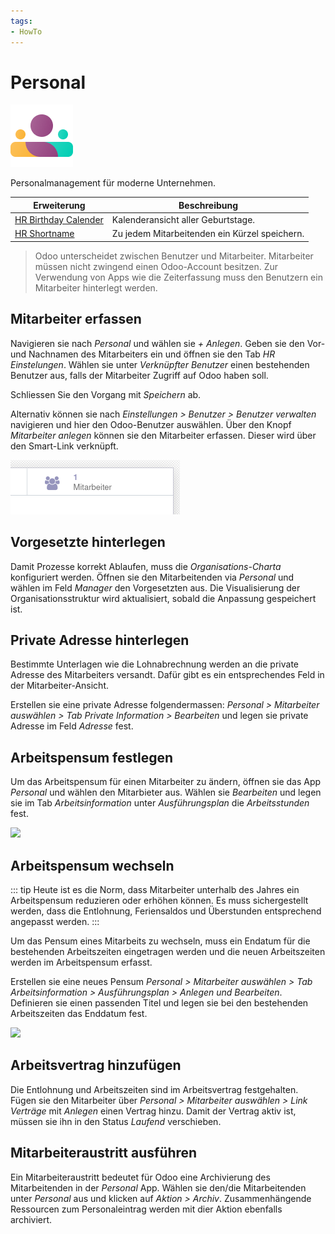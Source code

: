 ```yaml
---
tags:
- HowTo
---
```

# Personal
![icons_odoo_hr](assets/icons_odoo_hr.png)

Personalmanagement für moderne Unternehmen.

| Erweiterung                                     | Beschreibung                                  |
| ----------------------------------------------- | --------------------------------------------- |
| [HR Birthday Calender](HR-Birthday-Calender.md) | Kalenderansicht aller Geburtstage.            |
| [HR Shortname](HR-Shortname.md)                 | Zu jedem Mitarbeitenden ein Kürzel speichern. |

> Odoo unterscheidet zwischen Benutzer und Mitarbeiter. Mitarbeiter müssen nicht zwingend einen Odoo-Account besitzen. Zur Verwendung von Apps wie die Zeiterfassung muss den Benutzern ein Mitarbeiter hinterlegt werden.

## Mitarbeiter erfassen

Navigieren sie nach *Personal* und wählen sie *+ Anlegen*. Geben sie den Vor- und Nachnamen des Mitarbeiters ein und öffnen sie den Tab *HR Einstelungen*. Wählen sie unter *Verknüpfter Benutzer* einen bestehenden Benutzer aus, falls der Mitarbeiter Zugriff auf Odoo haben soll.

Schliessen Sie den Vorgang mit *Speichern* ab.

Alternativ können sie nach *Einstellungen > Benutzer > Benutzer verwalten* navigieren und hier den Odoo-Benutzer auswählen. Über den Knopf *Mitarbeiter anlegen* können sie den Mitarbeiter erfassen. Dieser wird über den Smart-Link verknüpft.

![](assets/Peresonal%20Smart-Link%20Mitarbeiter.png)

## Vorgesetzte hinterlegen

Damit Prozesse korrekt Ablaufen, muss die *Organisations-Charta* konfiguriert werden. Öffnen sie den Mitarbeitenden via *Personal* und wählen im Feld *Manager* den Vorgesetzten aus. Die Visualisierung der Organisationsstruktur wird aktualisiert, sobald die Anpassung gespeichert ist.

## Private Adresse hinterlegen

Bestimmte Unterlagen wie die Lohnabrechnung werden an die private Adresse des Mitarbeiters versandt. Dafür gibt es ein entsprechendes Feld in der Mitarbeiter-Ansicht.

Erstellen sie eine private Adresse folgendermassen: *Personal > Mitarbeiter auswählen > Tab Private Information > Bearbeiten* und legen sie private Adresse im Feld *Adresse* fest.

## Arbeitspensum festlegen

Um das Arbeitspensum für einen Mitarbeiter zu ändern, öffnen sie das App *Personal* und wählen den Mitarbieter aus. Wählen sie *Bearbeiten* und legen sie im Tab *Arbeitsinformation* unter *Ausführungsplan* die *Arbeitsstunden* fest.

![](assets/Personal%20Arbeitsstunden.png)

## Arbeitspensum wechseln

::: tip
Heute ist es die Norm, dass Mitarbeiter unterhalb des Jahres ein Arbeitspensum reduzieren oder erhöhen können. Es muss sichergestellt werden, dass die Entlohnung, Feriensaldos und Überstunden entsprechend angepasst werden.
:::

Um das Pensum eines Mitarbeits zu wechseln, muss ein Endatum für die bestehenden Arbeitszeiten eingetragen werden und die neuen Arbeitszeiten werden im Arbeitspensum erfasst.

Erstellen sie eine neues Pensum *Personal > Mitarbeiter auswählen > Tab Arbeitsinformation > Ausführungsplan > Anlegen und Bearbeiten*. Definieren sie einen passenden Titel und legen sie bei den bestehenden Arbeitszeiten das Enddatum fest.

![](assets/Personal%20Arbeitszeiten%20mit%20Enddatum.png)

## Arbeitsvertrag hinzufügen

Die Entlohnung und Arbeitszeiten sind im Arbeitsvertrag festgehalten. Fügen sie den Mitarbeiter über *Personal > Mitarbeiter auswählen > Link Verträge* mit *Anlegen* einen Vertrag hinzu. Damit der Vertrag aktiv ist, müssen sie ihn in den Status *Laufend* verschieben.

## Mitarbeiteraustritt ausführen

Ein Mitarbeiteraustritt bedeutet für Odoo eine Archivierung des Mitarbeitenden in der *Personal* App. Wählen sie den/die Mitarbeitenden unter *Personal* aus und klicken auf *Aktion > Archiv*. Zusammenhängende Ressourcen zum Personaleintrag werden mit dier Aktion ebenfalls archiviert.